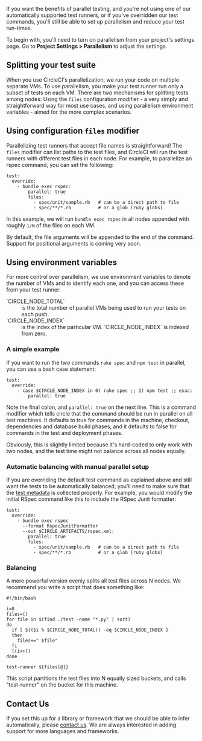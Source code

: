 <!--

title: Manually setting up parallelism
last_updated: Feb 2, 2013

-->

If you want the benefits of parallel testing, and you're not
using one of our automatically supported test runners, or if
you've overridden our test commands, you'll still be able to set up parallelism and reduce your test run-times.

To begin with, you'll need to turn on parallelism from your project's settings page.
Go to **Project Settings > Parallelism** to adjust the settings.

<h2 id="files-splitting">Splitting your test suite</h2>

When you use CircleCI's parallelization, we run your code on multiple separate VMs.
To use parallelism, you make your test runner run only a subset of tests on each VM.
There are two mechanisms for splitting tests among nodes:  Using the `files`
configuration modifier - a very simply and straightforward way for most use cases, and
using parallelism environment variables - aimed for the more complex scenarios.

## Using configuration `files` modifier

Parallelizing test runners that accept file names is straightforward!  The `files` modifier
can list paths to the test files, and CircleCI will run the test runners with different test files in each node.
For example, to parallelize an rspec command, you can set the following:

```
test:
  override:
    - bundle exec rspec:
        parallel: true
        files:
          - spec/unit/sample.rb   # can be a direct path to file
          - spec/**/*.rb          # or a glob (ruby globs)
```

In this example, we will run `bundle exec rspec` in all nodes appended with
roughly `1/N` of the files on each VM.

By default, the file arguments will be appended to the end of the command.
Support for positional arguments is coming very soon.

<h2 id="env-splitting">Using environment variables</h2>

For more control over parallelism, we use environment variables to denote the number of VMs and to identify each one, and you can access these from your test runner:

<dl>
  <dt>
    `CIRCLE_NODE_TOTAL`
  </dt>
  <dd>
    is the total number of parallel VMs being used to run your tests on each push.
  </dd>
  <dt>
    `CIRCLE_NODE_INDEX`
  </dt>
  <dd>
    is the index of the particular VM.
    `CIRCLE_NODE_INDEX`
    is indexed from zero.
  </dd>
</dl>

<h3 id="simple-example">A simple example</h3>

If you want to run the two commands
`rake spec`
and
`npm test`
in parallel, you can use a bash case statement:

```
test:
  override:
    - case $CIRCLE_NODE_INDEX in 0) rake spec ;; 1) npm test ;; esac:
        parallel: true
```

Note the final colon, and
`parallel: true`
on the next line.
This is a command modifier which tells circle that the command should be run in parallel on all test machines. It defaults to true for commands in the machine, checkout, dependencies and database build phases, and it defaults to false for commands in the test and deployment phases.

Obviously, this is slightly limited because it's hard-coded to
only work with two nodes, and the test time might not balance
across all nodes equally.

<h3 id="auto-balancing">Automatic balancing with manual parallel setup</h3>

If you are overriding the default test command as explained above and
still want the tests to be automatically balanced, you’ll need to make
sure that the [test metadata](https://circleci.com/docs/test-metadata)
is collected properly. For example, you would modify the initial RSpec
command like this to include the RSpec Junit formatter:

```
test:
  override:
    - bundle exec rspec
      --format RspecJunitFormatter
      --out $CIRCLE_ARTIFACTS/rspec.xml:
        parallel: true
        files:
          - spec/unit/sample.rb   # can be a direct path to file
          - spec/**/*.rb          # or a glob (ruby globs)
```

<h3 id="manual-balancing">Balancing</h3>

A more powerful version evenly splits all test files across N nodes. We recommend you write a script that does something like:

```
#!/bin/bash

i=0
files=()
for file in $(find ./test -name "*.py" | sort)
do
  if [ $(($i % $CIRCLE_NODE_TOTAL)) -eq $CIRCLE_NODE_INDEX ]
  then
    files+=" $file"
  fi
  ((i++))
done

test-runner ${files[@]}
```

This script partitions the test files into N equally sized buckets, and calls "test-runner" on the bucket for this machine.

## Contact Us

If you set this up for a library or framework that we should be
able to infer automatically, please
[contact us](mailto:sayhi@circleci.com).
We are always interested in adding support for more languages and frameworks.
